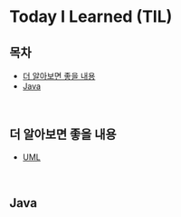 # Today I Learned (TIL)

## 목차
- [더 알아보면 좋을 내용](#더-알아보면-좋을-내용)
- [Java](#Java)


<br>

## 더 알아보면 좋을 내용
- [UML](https://github.com/yeonledev/TIL/blob/main/2023_03/UML.md)


<br>

## Java




